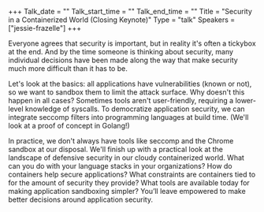 +++
Talk_date = ""
Talk_start_time = ""
Talk_end_time = ""
Title = "Security in a Containerized World (Closing Keynote)"
Type = "talk"
Speakers = ["jessie-frazelle"]
+++

Everyone agrees that security is important, but in reality it's often a tickybox at the end. And by the time someone is thinking about security, many individual decisions have been made along the way that make security much more difficult than it has to be.

Let's look at the basics: all applications have vulnerabilities (known or not), so we want to sandbox them to limit the attack surface. Why doesn't this happen in all cases? Sometimes tools aren't user-friendly, requiring a lower-level knowledge of syscalls. To democratize application security, we can integrate seccomp filters into programming languages at build time. (We'll look at a proof of concept in Golang!)

In practice, we don't always have tools like seccomp and the Chrome sandbox at our disposal. We'll finish up with a practical look at the landscape of defensive security in our cloudy containerized world. What can you do with your language stacks in your organizations? How do containers help secure applications? What constraints are containers tied to for the amount of security they provide? What tools are available today for making application sandboxing simpler? You’ll leave empowered to make better decisions around application security. 
